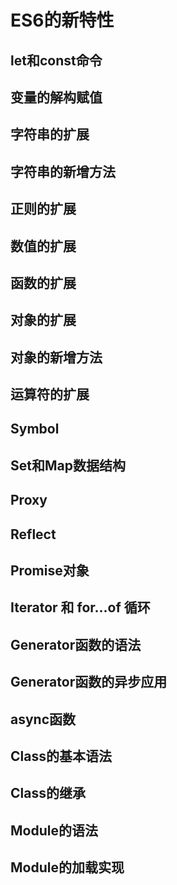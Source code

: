 # ES6的新特性

## let和const命令

## 变量的解构赋值

## 字符串的扩展

## 字符串的新增方法

## 正则的扩展

## 数值的扩展

## 函数的扩展

## 对象的扩展

## 对象的新增方法

## 运算符的扩展

## Symbol

## Set和Map数据结构

## Proxy

## Reflect

## Promise对象

## Iterator 和 for...of 循环

## Generator函数的语法

## Generator函数的异步应用

## async函数

## Class的基本语法

## Class的继承

## Module的语法

## Module的加载实现

